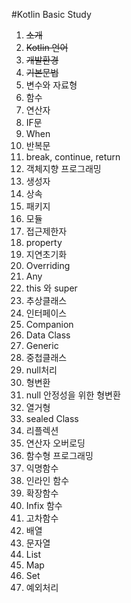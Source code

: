 #Kotlin Basic Study

1. ~~소개~~
1. ~~Kotlin 언어~~
1. ~~개발환경~~
1. ~~기본문법~~
1. 변수와 자료형
1. 함수
1. 연산자
1. IF문
1. When
1. 반복문
1. break, continue, return
1. 객체지향 프로그래밍
1. 생성자
1. 상속
1. 패키지
1. 모듈
1. 접근제한자
1. property
1. 지연초기화
1. Overriding
1. Any
1. this 와 super
1. 추상클래스
1. 인터페이스
1. Companion
1. Data Class
1. Generic
1. 중첩클래스
1. null처리
1. 형변환
1. null 안정성을 위한 형변환
1. 열거형
1. sealed Class
1. 리플렉션
1. 연산자 오버로딩
1. 함수형 프로그래밍
1. 익명함수
1. 인라인 함수
1. 확장함수
1. Infix 함수
1. 고차함수
1. 배열
1. 문자열
1. List
1. Map
1. Set
1. 예외처리